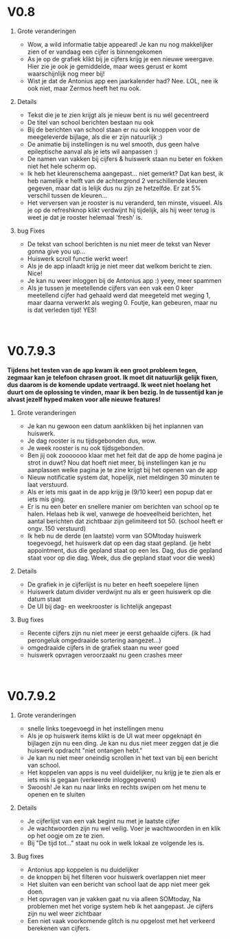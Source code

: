 # V0.8
1. Grote veranderingen
    * Wow, a wild informatie tabje appeared! Je kan nu nog makkelijker zien of er vandaag een cijfer is binnengekomen
    * As je op de grafiek klikt bij je cijfers krijg je een nieuwe weergave. Hier zie je ook je gemiddelde, maar wees gerust er komt waarschijnlijk nog meer bij!
    * Wist je dat de Antonius app een jaarkalender had? Nee. LOL, nee ik ook niet, maar Zermos heeft het nu ook.

2.  Details
    * Tekst die je te zien krijgt als je nieuw bent is nu wél gecentreerd
    * De titel van school berichten bestaan nu ook
    * Bij de berichten van school staan er nu ook knoppen voor de meegeleverde bijlage, als die er zijn natuurlijk ;)
    * De animatie bij instellingen is nu wel smooth, dus geen halve epileptische aanval als je iets wil aanpassen :)
    * De namen van vakken bij cijfers & huiswerk staan nu beter en fokken niet het hele scherm op.
    * Ik heb het kleurenschema aangepast... niet gemerkt? Dat kan best, ik heb namelijk e helft van de achtergrond 2 verschillende kleuren gegeven, maar dat is lelijk dus nu zijn ze hetzelfde. Er zat 5% verschil tussen de kleuren...
    * Het verversen van je rooster is nu veranderd, ten minste, visueel. Als je op de refreshknop klikt verdwijnt hij tijdelijk, als hij weer terug is weet je dat je rooster helemaal 'fresh' is.

3. bug Fixes
    * De tekst van school berichten is nu niet meer de tekst van Never gonna give you up...
    * Huiswerk scroll functie werkt weer!
    * Als je de app inlaadt krijg je niet meer dat welkom bericht te zien. Nice!
    * Je kan nu weer inloggen bij de Antonius app :) yeey, meer spammen
    * Als je tussen je meetellende cijfers van een vak een 0 keer meetellend cijfer had gehaald werd dat meegeteld met weging 1, maar daarna verwerkt als weging 0. Foutje, kan gebeuren, maar nu is dat verleden tijd! YES!
<br>

# V0.7.9.3
**Tijdens het testen van de app kwam ik een groot probleem tegen, zegmaar kan je telefoon chrasen groot. Ik moet dit natuurlijk gelijk fixen, dus daarom is de komende update vertraagd. Ik weet niet hoelang het duurt om de oplossing te vinden, maar ik ben bezig. In de tussentijd kan je alvast jezelf hyped maken voor alle nieuwe features!**

1. Grote veranderingen
    * Je kan nu gewoon een datum aanklikken bij het inplannen van huiswerk.
    * Je dag rooster is nu tijdsgebonden dus, wow.
    * Je week rooster is nu ook tijdsgebonden.
    * Ben jij ook zooooooo klaar met het feit dat de app de home pagina je strot in duwt? Nou dat hoeft niet meer, bij instellingen kan je nu aanplassen welke pagina je te zine krijgt bij het openen van de app
    * Nieuw notificatie system dat, hopelijk, niet meldingen 30 minuten te laat verstuurd.
    * Als er iets mis gaat in de app krijg je (9/10 keer) een popup dat er iets mis ging.
    * Er is nu een beter en snellere manier om berichten van school op te halen. Helaas heb ik wel, vanwege de hoeveelheid berichten, het aantal berichten dat zichtbaar zijn gelimiteerd tot 50. (school heeft er ongv. 150 verstuurd)
    * Ik heb nu de derde (en laatste) vorm van SOMtoday huiswerk toegevoegd, het huiswerk dat op een dag staat gepland. (je hebt appointment, dus die gepland staat op een les. Dag, dus die gepland staat voor op die dag. Week, dus die gepland staat voor die week)

2.  Details
    * De grafiek in je cijferlijst is nu beter en heeft soepelere lijnen
    * Huiswerk datum divider verdwijnt nu als er geen huiswerk op die datum staat
    * De UI bij dag- en weekrooster is lichtelijk angepast

3. Bug fixes
    * Recente cijfers zijn nu niet meer je eerst gehaalde cijfers. (ik had perongeluk omgedraaide sortering aangezet...)
    * omgedraaide cijfers in de grafiek staan nu weer goed
    * huiswerk opvragen veroorzaakt nu geen crashes meer
<br>

# V0.7.9.2
1. Grote veranderingen
    * snelle links toegevoegd in het instellingen menu
    * Als je op huiswerk items klikt is de UI wat meer opgeknapt én bijlagen zijn nu een ding. Je kan nu dus niet meer zeggen dat je die huiswerk opdracht "niet ontangen hebt."
    * Je kan nu niet meer oneindig scrollen in het text van bij een bericht van school.
    * Het koppelen van apps is nu veel duidelijker, nu krijg je te zien als er iets mis is gegaan (verkeerde inloggegevens)
    * Swoosh! Je kan nu naar links en rechts swipen om het menu te openen en te sluiten

2.  Details
    *  Je cijferlijst van een vak begint nu met je laatste cijfer
    * Je wachtwoorden zijn nu wel veilig. Voer je wachtwoorden in en klik op het oogje om ze te zien.
    * Bij "De tijd tot..." staat nu ook in welk lokaal ze volgende les is.

3. Bug fixes
    * Antonius app koppelen is nu duidelijker
    * de knoppen bij het filteren voor huiswerk overlappen niet meer
    * Het sluiten van een bericht van school laat de app niet meer gek doen.
    * Het opvragen van je vakken gaat nu via alleen SOMtoday, Na problemen met het vorige system heb ik het aangepast. Je cijfers zijn nu wel weer zichtbaar
    * Een niet vaak voorkomende glitch is nu opgelost met het verkeerd berekenen van cijfers.
